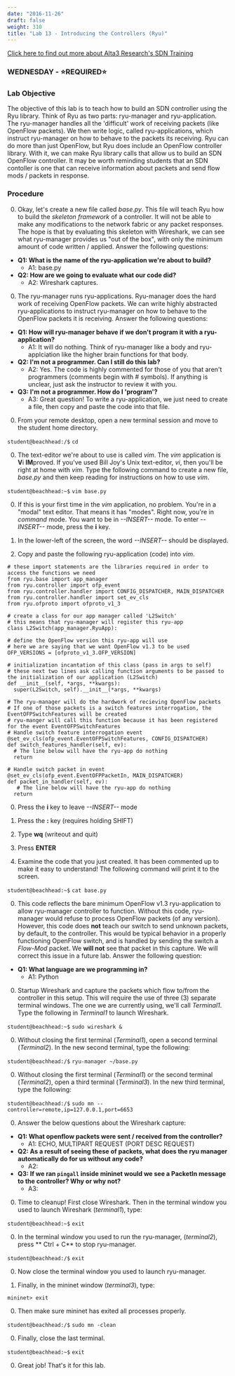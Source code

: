 ```yaml
---
date: "2016-11-26"
draft: false
weight: 310
title: "Lab 13 - Introducing the Controllers (Ryu)"
---
```

[Click here to find out more about Alta3 Research's SDN Training](https://alta3.com/courses/sdn)

### WEDNESDAY - &#x2B50;REQUIRED&#x2B50;

### Lab Objective
The objective of this lab is to teach how to build an SDN controller using the Ryu library. Think of Ryu as two parts: ryu-manager and ryu-application. The ryu-manager handles all the 'difficult' work of receiving packets (like OpenFlow packets). We then write logic, called ryu-applications, which instruct ryu-manager on how to behave to the packets its receiving. Ryu can do more than just OpenFlow, but Ryu does include an OpenFlow controller library. With it, we can make Ryu library calls that allow us to build an SDN OpenFlow controller. It may be worth reminding students that an SDN contoller is one that can receive information about packets and send flow mods / packets in response.

### Procedure

0. Okay, let's create a new file called *base.py*. This file will teach Ryu how to build the *skeleton framework* of a controller. It will not be able to make any modifications to the network fabric or any packet responses. The hope is that by evaluating this skeleton with Wireshark, we can see what ryu-manager provides us "out of the box", with only the minimum amount of code written / applied. Answer the following questions:

  - **Q1: What is the name of the ryu-application we're about to build?**
    - A1: base.py
  - **Q2: How are we going to evaluate what our code did?**
    - A2: Wireshark captures.

0. The ryu-manager runs ryu-applications. Ryu-manager does the hard work of receiving OpenFlow packets. We can write highly abstracted ryu-applications to instruct ryu-manager on how to behave to the OpenFlow packets it is receiving. Answer the following questions:

  - **Q1: How will ryu-manager behave if we don't program it with a ryu-application?**
    - A1: It will do nothing. Think of ryu-manager like a body and ryu-applciation like the higher brain functions for that body.
  - **Q2: I'm not a programmer. Can I still do this lab?**
    - A2: Yes. The code is highly commented for those of you that aren't programmers (comments begin with # symbols). If anything is unclear, just ask the instructor to review it with you.
  - **Q3: I'm not a programmer. How do I 'program'?**
    - A3: Great question! To write a ryu-application, we just need to create a file, then copy and paste the code into that file.

0. From your remote desktop, open a new terminal session and move to the student home directory.

  `student@beachhead:/$` `cd`

0. The text-editor we're about to use is called *vim*. The *vim* application is **V**i **IM**proved. If you've used Bill Joy's Unix text-editor, *vi*, then you'll be right at home with *vim*. Type the following command to create a new file, *base.py* and then keep reading for instructions on how to use *vim*.

  `student@beachhead:~$` `vim base.py`

0. If this is your first time in the *vim* application, no problem. You're in a "modal" text editor. That means it has "modes". Right now, you're in *command* mode. You want to be in *--INSERT--* mode. To enter *--INSERT--* mode, press the **i** key.

0. In the lower-left of the screen, the word *--INSERT--* should be displayed.

0. Copy and paste the following ryu-application (code) into *vim*.

  ```
  # these import statements are the libraries required in order to access the functions we need
  from ryu.base import app_manager
  from ryu.controller import ofp_event
  from ryu.controller.handler import CONFIG_DISPATCHER, MAIN_DISPATCHER
  from ryu.controller.handler import set_ev_cls
  from ryu.ofproto import ofproto_v1_3

  # create a class for our app manager called 'L2Switch'
  # this means that ryu-manager will register this ryu-app
  class L2Switch(app_manager.RyuApp):

  # define the OpenFlow version this ryu-app will use
  # here we are saying that we want OpenFlow v1.3 to be used
  OFP_VERSIONS = [ofproto_v1_3.OFP_VERSION]

  # initialization incantation of this class (pass in args to self)
  # these next two lines ask calling function arguments to be passed to the initialization of our application (L2Switch) 
  def __init__(self, *args, **kwargs):
    super(L2Switch, self).__init__(*args, **kwargs)
  
  # The ryu-manager will do the hardwork of recieving OpenFlow packets
  # If one of those packets is a switch features interrogation, the EventOFPSwitchFeatures will be created
  # ryu-manger will call this function because it has been registered for the event EventOFPSwitchFeatures
  # Handle switch feature interrogation event 
  @set_ev_cls(ofp_event.EventOFPSwitchFeatures, CONFIG_DISPATCHER)
  def switch_features_handler(self, ev):
    # The line below will have the ryu-app do nothing 
    return

  # Handle switch packet in event
  @set_ev_cls(ofp_event.EventOFPPacketIn, MAIN_DISPATCHER)
  def packet_in_handler(self, ev):
     # The line below will have the ryu-app do nothing 
    return
  ```

0. Press the **i** key to leave *--INSERT--* mode

0. Press the **:** key (requires holding SHIFT)

0. Type **wq** (writeout and quit) 

0. Press **ENTER**

0. Examine the code that you just created. It has been commented up to make it easy to understand! The following command will print it to the screen.

  `student@beachhead:~$` `cat base.py`

0. This code reflects the bare minimum OpenFlow v1.3 ryu-application to allow ryu-manager controller to function. Without this code, ryu-manager would refuse to process OpenFlow packets (of any version). However, this code does **not** teach our switch to send unknown packets, by default, to the controller. This would be typical behavior in a properly functioning OpenFlow switch, and is handled by sending the switch a *Flow-Mod* packet. We **will not** see that packet in this capture. We will correct this issue in a future lab. Answer the following question:

  - **Q1: What language are we programming in?**
    - A1: Python

0. Startup Wireshark and capture the packets which flow to/from the controller in this setup. This will require the use of three (3) separate terminal windows. The one we are currently using, we'll call *Terminal1*. Type the following in *Terminal1* to launch Wireshark.

  `student@beachhead:~$` `sudo wireshark &`

0. Without closing the first terminal (*Terminal1*), open a second terminal (*Terminal2*). In the new second terminal, type the following:

  `student@beachhead:/$` `ryu-manager ~/base.py`

0. Without closing the first terminal (*Terminal1*) or the second terminal (*Terminal2*), open a third terminal (*Terminal3*). In the new third terminal, type the following:

  `student@beachhead:/$` `sudo mn --controller=remote,ip=127.0.0.1,port=6653`

0. Answer the below questions about the Wireshark capture:

  - **Q1: What openflow packets were sent / received from the controller?**
    - A1: ECHO, MULTIPART REQUEST (PORT DESC REQUEST)
  - **Q2: As a result of seeing these of packets, what does the ryu manager automatically do for us without any code?**
    - A2:
  - **Q3: If we ran `pingall` inside mininet would we see a PacketIn message to the controller? Why or why not?**
    - A3:

0. Time to cleanup! First close Wireshark. Then in the terminal window you used to launch Wireshark (*terminal1*), type:

  `student@beachhead:~$` `exit`

0. In the terminal window you used to run the ryu-manager, (*terminal2*), press ** Ctrl + C** to stop ryu-manager.

  `student@beachhead:/$` `exit`

0. Now close the terminal window you used to launch ryu-manager.

0. Finally, in the mininet window (*terminal3*), type:

  `mininet> exit`
  
0. Then make sure mininet has exited all processes properly.

  `student@beachhead:/$` `sudo mn -clean`

0. Finally, close the last terminal.

  `student@beachhead:~$` `exit`
  
0. Great job! That's it for this lab.
